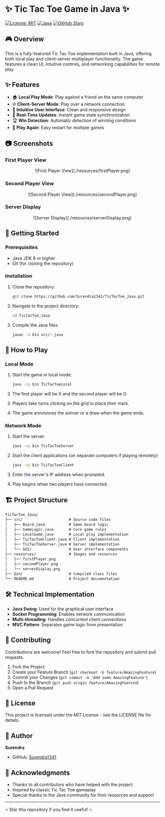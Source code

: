 # ✨ Tic Tac Toe Game in Java ✨

[![License: MIT](https://img.shields.io/badge/License-MIT-yellow.svg)](https://opensource.org/licenses/MIT)
[![Java](https://img.shields.io/badge/Java-8%2B-orange)](https://www.java.com)
[![GitHub Stars](https://img.shields.io/github/stars/Surendra1341/TicTacToe_Java?style=social)](https://github.com/Surendra1341/TicTacToe_Java)

## 🎮 Overview

This is a fully-featured Tic Tac Toe implementation built in Java, offering both local play and client-server multiplayer functionality. The game features a clean UI, intuitive controls, and networking capabilities for remote play.


## ✨ Features

- 🏠 **Local Play Mode**: Play against a friend on the same computer
- 🌐 **Client-Server Mode**: Play over a network connection
- 🎨 **Intuitive User Interface**: Clean and responsive design
- 🔄 **Real-Time Updates**: Instant game state synchronization
- 🏆 **Win Detection**: Automatic detection of winning conditions
- 🔁 **Play Again**: Easy restart for multiple games

## 📷 Screenshots

### First Player View
<p align="center">
![First Player View](./resources/firstPlayer.png)
</p>

### Second Player View
<p align="center">
![Second Player View](./resources/secondPlayer.png)
</p>

### Server Display
<p align="center">
![Server Display](./resources/serverDisplay.png)
</p>

## 🚀 Getting Started

### Prerequisites

- Java JDK 8 or higher
- Git (for cloning the repository)

### Installation

1. Clone the repository:
   ```bash
   git clone https://github.com/Surendra1341/TicTacToe_Java.git
   ```

2. Navigate to the project directory:
   ```bash
   cd TicTacToe_Java
   ```

3. Compile the Java files:
   ```bash
   javac -d bin src/*.java
   ```

## 🎯 How to Play

### Local Mode

1. Start the game in local mode:
   ```bash
   java -cp bin TicTacToeLocal
   ```

2. The first player will be X and the second player will be O.
3. Players take turns clicking on the grid to place their mark.
4. The game announces the winner or a draw when the game ends.

### Network Mode

1. Start the server:
   ```bash
   java -cp bin TicTacToeServer
   ```

2. Start the client applications (on separate computers if playing remotely):
   ```bash
   java -cp bin TicTacToeClient
   ```

3. Enter the server's IP address when prompted.
4. Play begins when two players have connected.

## 🏗️ Project Structure

```
TicTacToe_Java/
├── src/                     # Source code files
│   ├── Board.java           # Game board logic
│   ├── GameLogic.java       # Core game rules
│   ├── LocalGame.java       # Local play implementation
│   ├── TicTacToeClient.java # Client implementation
│   ├── TicTacToeServer.java # Server implementation
│   └── GUI/                 # User interface components
├── resources/               # Images and resources
│   ├── firstPlayer.png
│   ├── secondPlayer.png
│   └── serverDisplay.png
├── bin/                     # Compiled class files
└── README.md                # Project documentation
```

## 🛠️ Technical Implementation

- **Java Swing**: Used for the graphical user interface
- **Socket Programming**: Enables network communication
- **Multi-threading**: Handles concurrent client connections
- **MVC Pattern**: Separates game logic from presentation

## 🤝 Contributing

Contributions are welcome! Feel free to fork the repository and submit pull requests.

1. Fork the Project
2. Create your Feature Branch (`git checkout -b feature/AmazingFeature`)
3. Commit your Changes (`git commit -m 'Add some AmazingFeature'`)
4. Push to the Branch (`git push origin feature/AmazingFeature`)
5. Open a Pull Request

## 📜 License

This project is licensed under the MIT License - see the LICENSE file for details.

## 👤 Author

**Surendra**

- GitHub: [Surendra1341](https://github.com/Surendra1341)

## 🙏 Acknowledgments

- Thanks to all contributors who have helped with the project
- Inspired by classic Tic Tac Toe gameplay
- Special thanks to the Java community for their resources and support

---

⭐ Star this repository if you find it useful! ⭐

